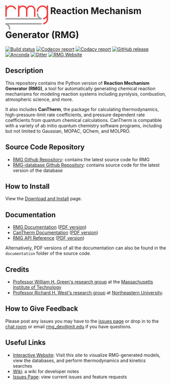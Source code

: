 # <img align="top" src="https://raw.githubusercontent.com/ReactionMechanismGenerator/RMG-Py/master/documentation/source/_static/rmg-logo-small.png"> Reaction Mechanism Generator (RMG)

[![Build status](https://img.shields.io/travis/ReactionMechanismGenerator/RMG-Py/master.svg)](https://travis-ci.org/ReactionMechanismGenerator/RMG-Py)
[![Codecov report](https://img.shields.io/codecov/c/github/ReactionMechanismGenerator/RMG-Py/master.svg)](https://codecov.io/gh/ReactionMechanismGenerator/RMG-Py)
[![Codacy report](https://img.shields.io/codacy/grade/c4b23c89e2e6486e981704d8d973d3e7/master.svg)](https://www.codacy.com/app/ReactionMechanismGenerator/RMG-Py/dashboard)
[![GitHub release](https://img.shields.io/github/release/ReactionMechanismGenerator/RMG-Py.svg)](https://github.com/ReactionMechanismGenerator/RMG-Py/releases)
[![Anconda](https://img.shields.io/conda/v/rmg/rmg.svg)](https://anaconda.org/rmg/rmg)
[![Gitter](https://img.shields.io/gitter/room/ReactionMechanismGenerator/RMG-Py.svg)](https://gitter.im/ReactionMechanismGenerator/RMG-Py)
[![RMG Website](https://img.shields.io/website-up-down-green-red/http/rmg.mit.edu.svg?label=rmg%20website)](http://rmg.mit.edu/)

## Description
This repository contains the Python version of **Reaction Mechanism Generator (RMG)**,
a tool for automatically generating chemical reaction
mechanisms for modeling reaction systems including pyrolysis, combustion,
atmospheric science, and more.

It also includes **CanTherm**, the package for calculating thermodynamics, high-pressure-limit
rate coefficients, and pressure dependent rate coefficients from quantum chemical calculations.
CanTherm is compatible with a variety of ab initio quantum chemistry software programs, including but not limited to
Gaussian, MOPAC, QChem, and MOLPRO.

## Source Code Repository
- [RMG Github Repository](https://github.com/ReactionMechanismGenerator/RMG-Py): contains the latest source code for RMG
- [RMG-database Github Repository](https://github.com/ReactionMechanismGenerator/RMG-database): contains source code for the latest version of the database

## How to Install
View the [Download and Install](http://reactionmechanismgenerator.github.io/RMG-Py/users/rmg/installation/index.html) page.

## Documentation
- [RMG Documentation](http://ReactionMechanismGenerator.github.io/RMG-Py/) ([PDF version](https://github.com/ReactionMechanismGenerator/RMG-Py/raw/master/documentation/RMG-Py_and_CanTherm_Documentation.pdf))
- [CanTherm Documentation](http://ReactionMechanismGenerator.github.io/RMG-Py/users/cantherm/) ([PDF version](https://github.com/ReactionMechanismGenerator/RMG-Py/raw/master/documentation/RMG-Py_and_CanTherm_Documentation.pdf))
- [RMG API Reference](http://reactionmechanismgenerator.github.io/RMG-Py/reference/index.html) ([PDF version](https://github.com/ReactionMechanismGenerator/RMG-Py/raw/master/documentation/RMG-Py_API_Reference.pdf))

Alternatively, PDF versions of all the documentation can also be found in the `documentation` folder of the source code.  

## Credits

- [Professor William H. Green's research group](http://cheme.scripts.mit.edu/green-group/) at the 
[Massachusetts Institute of Technology](http://web.mit.edu/) 
- [Professor Richard H. West's research group](http://www.northeastern.edu/comocheng/) at 
[Northeastern University](http://www.northeastern.edu/). 

## How to Give Feedback

Please post any issues you may have to the [issues page](https://github.com/ReactionMechanismGenerator/RMG-Py/issues/)
or drop in to the [chat room](https://gitter.im/ReactionMechanismGenerator/RMG-Py) or email [rmg_dev@mit.edu](mailto:rmg_dev@mit.edu) if you have questions.  

## Useful Links

- [Interactive Website](http://rmg.mit.edu): Visit this site to visualize RMG-generated models, view the databases, and 
perform thermodynamics and kinetics searches
- [Wiki](https://github.com/ReactionMechanismGenerator/RMG-Py/wiki): a wiki for developer notes
- [Issues Page](https://github.com/ReactionMechanismGenerator/RMG-Py/issues/): view current issues and feature requests



